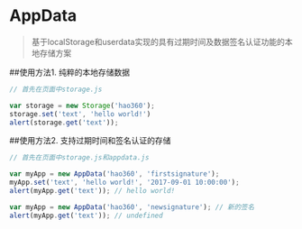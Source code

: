 AppData
=======

> 基于localStorage和userdata实现的具有过期时间及数据签名认证功能的本地存储方案

##使用方法1.
纯粹的本地存储数据
```javascript
// 首先在页面中storage.js

var storage = new Storage('hao360');
storage.set('text', 'hello world!')
alert(storage.get('text'));

```

##使用方法2.
支持过期时间和签名认证的存储
```javascript
// 首先在页面中storage.js和appdata.js

var myApp = new AppData('hao360', 'firstsignature');
myApp.set('text', 'hello world!', '2017-09-01 10:00:00');
alert(myApp.get('text')); // hello world!

var myApp = new AppData('hao360', 'newsignature'); // 新的签名
alert(myApp.get('text')); // undefined

```